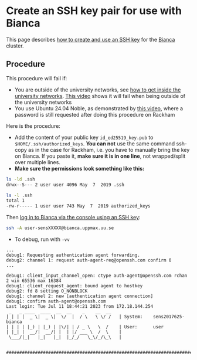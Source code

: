 # Create an SSH key pair for use with Bianca

This page describes [how to create and use an SSH key](ssh_key_use.md)
for the [Bianca](../cluster_guides/bianca.md) cluster.

## Procedure

This procedure will fail if:

- You are outside of the university networks, 
  see [how to get inside the university networks](../getting_started/get_inside_sunet.md).
  [This video](https://youtu.be/-f0C66zIrwI) shows it will fail when being 
  outside of the university networks
- You use Ubuntu 24.04 Noble, as demonstrated by [this video](https://youtu.be/j6F8sJu2NFs),
  where a password is still requested after doing this procedure
  on Rackham

Here is the procedure:

- Add the content of your public key `id_ed25519_key.pub` to
  `$HOME/.ssh/authorized_keys`.
  **You can not** use the same command ssh-copy as in the case for Rackham,
  i.e. you have to manually bring the key on Bianca.
  If you paste it, **make sure it is in one line**,
  not wrapped/split over multiple lines.
- **Make sure the permissions look something like this:**

```bash
ls -ld .ssh
drwx--S--- 2 user user 4096 May  7  2019 .ssh

ls -l .ssh
total 1
-rw-r----- 1 user user 743 May  7  2019 authorized_keys
```

Then [log in to Bianca via the console using an SSH key](login_bianca_console_ssh_key.md):

```bash
ssh -A user-sensXXXXX@bianca.uppmax.uu.se
```

- To debug, run with `-vv`

```console
...
debug1: Requesting authentication agent forwarding.
debug2: channel 1: request auth-agent-req@openssh.com confirm 0
...

debug1: client_input_channel_open: ctype auth-agent@openssh.com rchan 2 win 65536 max 16384
debug1: client_request_agent: bound agent to hostkey
debug2: fd 8 setting O_NONBLOCK
debug1: channel 2: new [authentication agent connection]
debug1: confirm auth-agent@openssh.com
Last login: Tue Jul 11 18:44:21 2023 from 172.18.144.254
 _   _ ____  ____  __  __    _    __  __
| | | |  _ \|  _ \|  \/  |  / \   \ \/ /   | System:    sens2017625-bianca
| | | | |_) | |_) | |\/| | / _ \   \  /    | User:      user
| |_| |  __/|  __/| |  | |/ ___ \  /  \    |
 \___/|_|   |_|   |_|  |_/_/   \_\/_/\_\   |

  ###############################################################################
```
